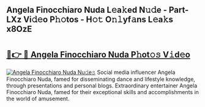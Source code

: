 ## Angela Finocchiaro Nuda L𝚎a𝚔ed N𝚞𝚍e - Part-LXz Vi𝚍𝚎o P𝚑𝚘tos - H𝚘𝚝 O𝚗𝚕yf𝚊ns L𝚎a𝚔s x8OzE

# <h2><a href="http://kf2d24.oniu.top/?m=Angela+Finocchiaro+Nuda">🔗👉 🔴 Angela Finocchiaro Nuda P𝚑ot𝚘𝚜 V𝚒d𝚎o</a></h2>

[![Angela Finocchiaro Nuda Nu𝚍e𝚜](https://i.imgur.com/0qMVB7G.gif)](http://kf2d24.oniu.top/?m=Angela+Finocchiaro+Nuda)
Social media influencer Angela Finocchiaro Nuda, famed for disseminating dance and lifestyle knowledge, through presentations and personal blogs. Extraordinary entertainer Angela Finocchiaro Nuda, famed for their exceptional skills and accomplishments in the world of amusement.  

